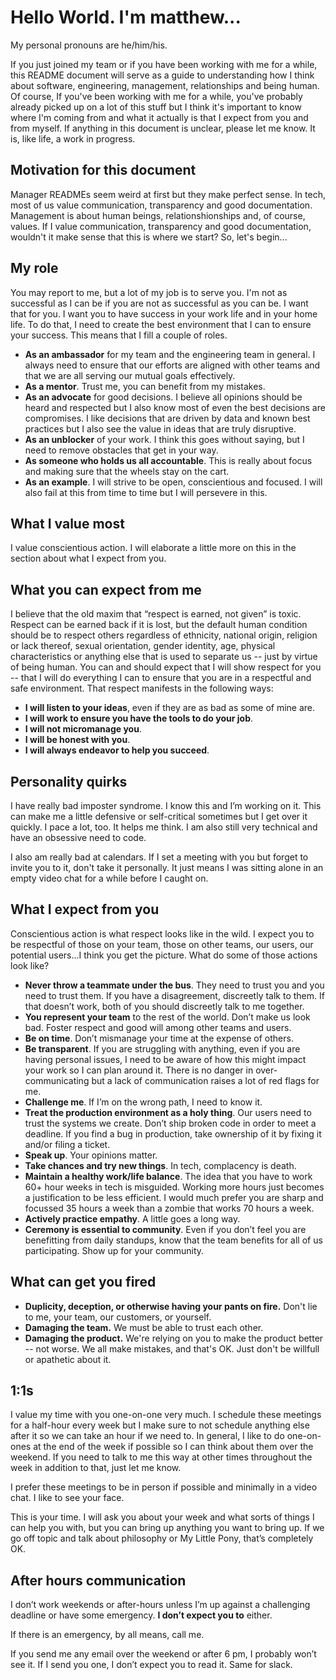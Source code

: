 # Hello World. I'm matthew...

My personal pronouns are he/him/his.

If you just joined my team or if you have been working with me for a while, this README document will serve as a guide to understanding how I think about software, engineering, management, relationships and being human. Of course, If you've been working with me for a while, you've probably already picked up on a lot of this stuff but I think it's important to know where I'm coming from and what it  actually is that I expect from you and from myself. If anything in this document is unclear, please let me know. It is, like life, a work in progress.


## Motivation for this document

Manager READMEs seem weird at first but they make perfect sense. In tech, most of us value communication, transparency and good documentation. Management is about human beings, relationshionships and, of course, values. If I value communication, transparency and good documentation, wouldn't it make sense that this is where we start? So, let's begin...


## My role

You may report to me, but a lot of my job is to serve you. I'm not as successful as I can be if you are not as successful as you can be. I want that for you. I want you to have success in your work life and in your home life. To do that, I need to create the best environment that I can to ensure your success. This means that I fill a couple of roles.

- **As an ambassador** for my team and the engineering team in general. I always need to ensure that our efforts are aligned with other teams and that we are all serving our mutual goals effectively.
- **As a mentor**. Trust me, you can benefit from my mistakes.
- **As an advocate** for good decisions. I believe all opinions should be heard and respected but I also know most of even the best decisions are compromises. I like decisions that are driven by data and known best practices but I also see the value in ideas that are truly disruptive.
- **As an unblocker** of your work. I think this goes without saying, but I need to remove obstacles that get in your way.
- **As someone who holds us all accountable**. This is really about focus and making sure that the wheels stay on the cart.
- **As an example**. I will strive to be open, conscientious and focused. I will also fail at this from time to time but I will persevere in this.


## What I value most

I value conscientious action. I will elaborate a little more on this in the section about what I expect from you.


## What you can expect from me

I believe that the old maxim that “respect is earned, not given” is toxic. Respect can be earned back if it is lost, but the default human condition should be to respect others regardless of ethnicity, national origin, religion or lack thereof, sexual orientation, gender identity, age, physical characteristics or anything else  that is used to separate us -- just by virtue of being human. You can and should expect that I will show respect for you -- that I will do everything I can to ensure that you are in a respectful and safe environment. That respect manifests in the following ways:
- **I will listen to your ideas**, even if they are as bad as some of mine are.
- **I will work to ensure you have the tools to do your job**.
- **I will not micromanage you**.
- **I will be honest with you**.
- **I will always endeavor to help you succeed**.


## Personality quirks

I have really bad imposter syndrome. I know this and I’m working on it. This can make me a little defensive or self-critical sometimes but I get over it quickly. I pace a lot, too. It helps me think. I am also still very technical and have an obsessive need to code.

I also am really bad at calendars. If I set a meeting with you but forget to invite you to it, don't take it personally. It just means I was sitting alone in an empty video chat for a while before I caught on.


## What I expect from you

Conscientious action is what respect looks like in the wild.  I expect you to be respectful of those on your team, those on other teams, our users, our potential users...I think you get the picture. What do some of those actions look like?
- **Never throw a teammate under the bus**. They need to trust you and you need to trust them. If you have a disagreement, discreetly talk to them. If that doesn’t work, both of you should discreetly talk to me together.
- **You represent your team** to the rest of the world. Don’t make us look bad. Foster respect and good will among other teams and users.
- **Be on time**. Don’t mismanage your time at the expense of others.
- **Be transparent**. If you are struggling with anything, even if you are having personal issues, I need to be aware of how this might impact your work so I can plan around it. There is no danger in over-communicating but a lack of communication raises a lot of red flags for me.
- **Challenge me**. If I’m on the wrong path, I need to know it.
- **Treat the production environment as a holy thing**. Our users need to trust the systems we create. Don’t ship broken code in order to meet a deadline. If you find a bug in production, take ownership of it by fixing it and/or filing a ticket.
- **Speak up**. Your opinions matter.
- **Take chances and try new things**. In tech, complacency is death.
- **Maintain a healthy work/life balance**. The idea that you have to work 60+ hour weeks in tech is misguided. Working more hours just becomes a justification to be less efficient. I would much prefer you are sharp and focussed 35 hours a week than a zombie that works 70 hours a week.
- **Actively practice empathy**. A little goes a long way.
- **Ceremony is essential to community**. Even if you don’t feel you are benefitting from daily standups, know that the team benefits for all of us participating. Show up for your community.

## What can get you fired

- **Duplicity, deception, or otherwise having your pants on fire.** Don't lie to me, your team, our customers, or yourself.
- **Damaging the team.** We must be able to trust each other.
- **Damaging the product.** We're relying on you to make the product better -- not worse. We all make mistakes, and that's OK. Just don't be willfull or apathetic about it.

## 1:1s

I value my time with you one-on-one very much. I schedule these meetings for a half-hour every week but I make sure to not schedule anything else after it so we can take an hour if we need to. In general, I like to do one-on-ones at the end of the week if possible so I can think about them over the weekend. If you need to talk to me this way at other times throughout the week in addition to that, just let me know.

I prefer these meetings to be in person if possible and minimally in a video chat. I like to see your face.

This is your time. I will ask you about your week and what sorts of things I can help you with, but you can bring up anything you want to bring up. If we go off topic and talk about philosophy or My Little Pony, that’s completely OK.


## After hours communication

I don’t work weekends or after-hours unless I’m up against a challenging deadline or have some emergency. **I don’t expect you to** either.

If there is an emergency, by all means, call me. 

If you send me any email over the weekend or after 6 pm, I probably won’t see it. If I send you one, I don’t expect you to read it. Same for slack.
